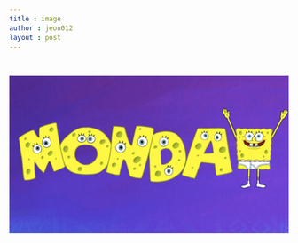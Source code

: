 ```yaml
---
title : image
author : jeon012
layout : post
---
```

<img src="{{ 'assets/images/pic03.jpg' | relative_url }}" alt="" />
<p><img src="maxresdefault.jpg" alt="" ></p>
